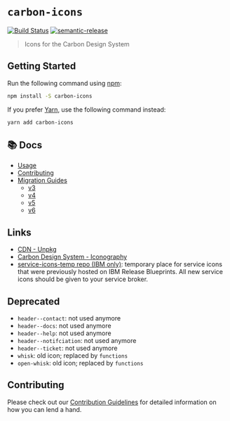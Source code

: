 # `carbon-icons`

[![Build Status](https://travis-ci.org/carbon-design-system/carbon-icons.svg?branch=master)](https://travis-ci.org/carbon-design-system/carbon-icons)
[![semantic-release](https://img.shields.io/badge/%20%20%F0%9F%93%A6%F0%9F%9A%80-semantic--release-e10079.svg)](https://github.com/semantic-release/semantic-release)

> Icons for the Carbon Design System

## Getting Started

Run the following command using [npm](https://www.npmjs.com/):

```bash
npm install -S carbon-icons
```

If you prefer [Yarn](https://yarnpkg.com/en/), use the following command instead:

```bash
yarn add carbon-icons
```

## :books: Docs

* [Usage](https://github.com/carbon-design-system/carbon-icons/blob/master/docs/usage.md)
* [Contributing](https://github.com/carbon-design-system/carbon-icons/blob/master/CONTRIBUTING.md)
* [Migration Guides](https://github.com/carbon-design-system/carbon-icons/tree/master/docs/migration-guides)
  * [v3](https://github.com/carbon-design-system/carbon-icons/tree/master/docs/migration-guides/migration-v3.md)
  * [v4](https://github.com/carbon-design-system/carbon-icons/tree/master/docs/migration-guides/migration-v4.md)
  * [v5](https://github.com/carbon-design-system/carbon-icons/tree/master/docs/migration-guides/migration-v5.md)
  * [v6](https://github.com/carbon-design-system/carbon-icons/tree/master/docs/migration-guides/migration-v6.md)

## Links

* [CDN - Unpkg](https://unpkg.com/carbon-icons@6.1.0/dist/)
* [Carbon Design System - Iconography](http://carbondesignsystem.com/style/iconography/library)
* [service-icons-temp repo (IBM only)](https://github.ibm.com/bthan/service-icons-temp): temporary place for service icons that were previously hosted on IBM Release Blueprints. All new service icons should be given to your service broker.

## Deprecated

* `header--contact`: not used anymore
* `header--docs`: not used anymore
* `header--help`: not used anymore
* `header--notifciation`: not used anymore
* `header--ticket`: not used anymore
* `whisk`: old icon; replaced by `functions`
* `open-whisk`: old icon; replaced by `functions`

## Contributing

Please check out our [Contribution Guidelines](./.github/CONTRIBUTING.md) for detailed information on how you can lend a hand.

